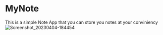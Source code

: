 # MyNote
This is a simple Note App that you can store you notes at your conviniency 
![Screenshot_20230404-184454](https://user-images.githubusercontent.com/91696292/229849530-3a36dfac-4460-49e8-9e2c-eeffdddb70bb.png)
